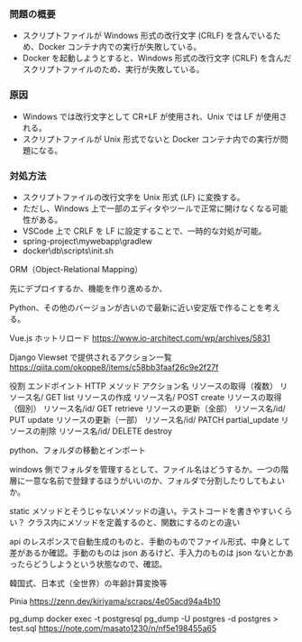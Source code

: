 ### 問題の概要

- スクリプトファイルが Windows 形式の改行文字 (CRLF) を含んでいるため、Docker コンテナ内での実行が失敗している。
- Docker を起動しようとすると、Windows 形式の改行文字 (CRLF) を含んだスクリプトファイルのため、実行が失敗している。

### 原因

- Windows では改行文字として CR+LF が使用され、Unix では LF が使用される。
- スクリプトファイルが Unix 形式でないと Docker コンテナ内での実行が問題になる。

### 対処方法

- スクリプトファイルの改行文字を Unix 形式 (LF) に変換する。
- ただし、Windows 上で一部のエディタやツールで正常に開けなくなる可能性がある。
- VSCode 上で CRLF を LF に設定することで、一時的な対処が可能。
- spring-project\mywebapp\gradlew
- docker\db\scripts\init.sh

ORM（Object-Relational Mapping）

先にデプロイするか、機能を作り進めるか、

Python、その他のバージョンが古いので最新に近い安定版で作ることを考える。

Vue.js ホットリロード
https://www.io-architect.com/wp/archives/5831

Django
Viewset で提供されるアクション一覧
https://qiita.com/okoppe8/items/c58bb3faaf26c9e2f27f

役割 エンドポイント HTTP メソッド アクション名
リソースの取得（複数） リソース名/ GET list
リソースの作成 リソース名/ POST create
リソースの取得（個別） リソース名/id/ GET retrieve
リソースの更新（全部） リソース名/id/ PUT update
リソースの更新（一部） リソース名/id/ PATCH partial_update
リソースの削除 リソース名/id/ DELETE destroy

python、フォルダの移動とインポート

windows 側でフォルダを管理するとして、ファイル名はどうするか。一つの階層に一意な名前で登録するほうがいいのか、フォルダで分割したりしてもよいか。

static メソッドとそうじゃないメソッドの違い。テストコードを書きやすいくらい？
クラス内にメソッドを定義するのと、関数にするのとの違い

api のレスポンスで自動生成のものと、手動のものでファイル形式、中身として差があるか確認。手動のものは json あるけど、手入力のものは json
ないとかあったらどうしようという状態なので、確認。

韓国式、日本式（全世界）の年齢計算変換等

Pinia
https://zenn.dev/kiriyama/scraps/4e05acd94a4b10


pg_dump
docker exec -t postgresql pg_dump -U postgres -d postgres > test.sql
https://note.com/masato1230/n/nf5e198455a65
